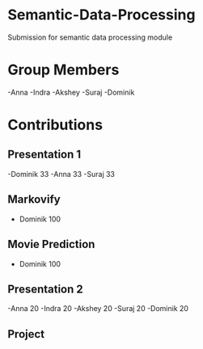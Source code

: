 # Semantic-Data-Processing
Submission for semantic data processing module
# Group Members
-Anna
-Indra
-Akshey
-Suraj
-Dominik

# Contributions
## Presentation 1
-Dominik 33
-Anna 33
-Suraj 33

## Markovify
- Dominik 100

## Movie Prediction
- Dominik 100

## Presentation 2
-Anna 20
-Indra 20
-Akshey 20
-Suraj 20
-Dominik 20

## Project
